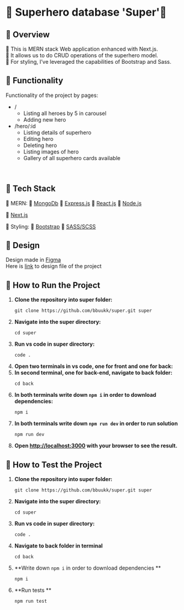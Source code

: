 <!--HOW TO WRITE COOL README FILE TUTORIAL https://www.freecodecamp.org/news/how-to-write-a-good-readme-file/-->

# 📙 Superhero database 'Super'🦸

## 🔷 Overview

🔸 This is MERN stack Web application enhanced with Next.js.<br>
🔸 It allows us to do CRUD operations of the superhero model.<br>
🔸 For styling, I’ve leveraged the capabilities of Bootstrap and Sass.

## 🔷 Functionality

Functionality of the project by pages: <br>

- /
  - Listing all heroes by 5 in carousel
  - Adding new hero  
- /hero/:id
  - Listing details of superhero
  - Editing hero
  - Deleting hero
  - Listing images of hero
  - Gallery of all superhero cards available

<br>

## 🔷 Tech Stack

🔹 MERN:
🔸 [MongoDb](https://www.mongodb.com/)
🔸 [Express.js](https://expressjs.com/)
🔸 [React.js](https://react.dev/)
🔸 [Node.js](https://nodejs.org/en)

🔹 [Next.js](https://nextjs.org/)

🔹 Styling:
🔸 [Bootstrap](https://getbootstrap.com/)
🔸 [SASS/SCSS](https://sass-lang.com/)

## 🔷 Design

Design made in [Figma](figma.com/)<br>
Here is [link](https://www.figma.com/file/hkwpcRnYVYN8OVXBaTk3vE/super?type=design&t=E9zTlADF5z5cRY01-6) to design file of the project 

## 🔷 How to Run the Project

1. **Clone the repository into super folder:**
   ```
   git clone https://github.com/bbuukk/super.git super
   ```
2. **Navigate into the super directory:**
   ```
   cd super
   ```
3. **Run vs code in super directory:**
   ```
   code .
   ```
4. **Open two terminals in vs code, one for front and one for back:**
5. **In second terminal, one for back-end, navigate to back folder:**
   ```
   cd back
   ```
6. **In both terminals write down `npm i` in order to download dependencies:**
   ```
   npm i 
   ```
7. **In both terminals write down `npm run dev` in order to run solution**
   ```
   npm run dev
   
   ```
8. **Open [http://localhost:3000](http://localhost:3000) with your browser to see the result.**

## 🔷 How to Test the Project
1. **Clone the repository into super folder:**
   ```
   git clone https://github.com/bbuukk/super.git super
   ```
2. **Navigate into the super directory:**
   ```
   cd super
   ```
3. **Run vs code in super directory:**
   ```
   code .
   ```
4. **Navigate to back folder in terminal**
   ```
   cd back 
   ```
5. **Write down `npm i` in order to download dependencies **
   ```
   npm i 
   ```
6. **Run tests **
   ```
   npm run test
   ```
